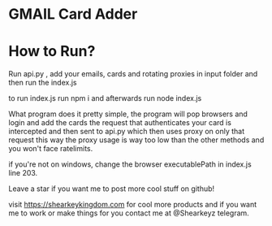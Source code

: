 # GMAIL Card Adder

# How to Run?
Run api.py , add your emails, cards and rotating proxies in input folder and then run the index.js

to run index.js run npm i and afterwards run node index.js

What program does it pretty simple, the program will pop browsers and login and add the cards the request that authenticates your card is intercepted and then sent to api.py which then uses proxy on only that request this way the proxy usage is way too low than the other methods and you won't face ratelimits.

if you're not on windows, change the browser executablePath in index.js line 203.

Leave a star if you want me to post more cool stuff on github!

visit https://shearkeykingdom.com for cool more products and if you want me to work or make things for you contact me at @Shearkeyz telegram.

